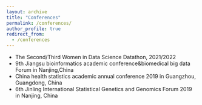 ```yaml
---
layout: archive
title: "Conferences"
permalink: /conferences/
author_profile: true
redirect_from:
  - /conferences
---
```


- The Second/Third Women in Data Science Datathon, 2021/2022
- 9th Jiangsu bioinformatics academic conference&biomedical big data Forum in Nanjing,China
- China health statistics academic annual conference 2019 in Guangzhou, Guangdong, China
- 6th Jinling International Statistical Genetics and Genomics Forum 2019 in Nanjing, China
